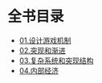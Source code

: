 # 全书目录
- [01.设计游戏机制](01_设计游戏机制)
- [02.突现和渐进](02_突现和渐进)
- [03.复杂系统和突现结构](03_复杂系统和突现结构)
- [04.内部经济](04_内部经济)